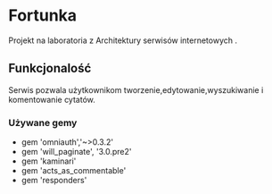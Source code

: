 # Fortunka

Projekt na laboratoria z Architektury serwisów internetowych .

## Funkcjonalość

Serwis pozwala użytkownikom tworzenie,edytowanie,wyszukiwanie i 
komentowanie cytatów. 

### Używane gemy 
* gem 'omniauth','~>0.3.2' 
* gem 'will_paginate', '3.0.pre2' 
* gem 'kaminari'
* gem 'acts_as_commentable'
* gem 'responders'
